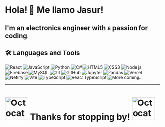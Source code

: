 # Hola! 👋 Me llamo Jasur!

I'm an electronics engineer with a passion for coding.
---
## 🛠️ Languages and Tools

<p>
  
  <img src="https://img.shields.io/badge/-React-61DAFB?logo=react&logoColor=black&style=flat" alt="React" />
  <img src="https://img.shields.io/badge/-JavaScript-F7DF1E?logo=javascript&logoColor=black&style=flat" alt="JavaScript" />
  <img src="https://img.shields.io/badge/-Python-3776AB?logo=python&logoColor=white&style=flat" alt="Python" />
  <img src="https://img.shields.io/badge/-C%23-9b4dca?logo=c-sharp&logoColor=white&style=flat" alt="C#" />
  <img src="https://img.shields.io/badge/-HTML5-E34F26?logo=html5&logoColor=white&style=flat" alt="HTML5" />
  <img src="https://img.shields.io/badge/-CSS3-1572B6?logo=css3&logoColor=white&style=flat" alt="CSS3" />
  <img src="https://img.shields.io/badge/-Node.js-339933?logo=node.js&logoColor=white&style=flat" alt="Node.js" />
  <img src="https://img.shields.io/badge/-Firebase-FFCA28?logo=firebase&logoColor=black&style=flat" alt="Firebase" />
  <img src="https://img.shields.io/badge/-MySQL-4479A1?logo=mysql&logoColor=white&style=flat" alt="MySQL" />
  <img src="https://img.shields.io/badge/-Git-F05032?logo=git&logoColor=white&style=flat" alt="Git" />
  <img src="https://img.shields.io/badge/-GitHub-181717?logo=github&logoColor=white&style=flat" alt="GitHub" />
  <img src="https://img.shields.io/badge/-Jupyter-F37626?logo=jupyter&logoColor=white&style=flat" alt="Jupyter" />
  <img src="https://img.shields.io/badge/-Pandas-150458?logo=pandas&logoColor=white&style=flat" alt="Pandas" />
  <img src="https://img.shields.io/badge/-Vercel-000000?logo=vercel&logoColor=white&style=flat" alt="Vercel" />
  <img src="https://img.shields.io/badge/-Netlify-00C7B7?logo=netlify&logoColor=white&style=flat" alt="Netlify" />
  <img src="https://img.shields.io/badge/-Vite-646CFF?logo=vite&logoColor=white&style=flat" alt="Vite" />
  <img src="https://img.shields.io/badge/-TypeScript-3178C6?logo=typescript&logoColor=white&style=flat" alt="TypeScript" />
  <img src="https://img.shields.io/badge/-React%20TS-61DAFB?logo=react&logoColor=black&style=flat" alt="React TypeScript" />
  <img src="https://img.shields.io/badge/-More%20coming...-E0E0E0?logo=hourglass&logoColor=black&style=flat" alt="More coming..." />



</p>

---

# <img src="https://jasurgraduate.github.io/img/cat2.png" alt="Octocat" width="75" /> Thanks for stopping by!  <img src="https://jasurgraduate.github.io/img/cat.png" alt="Octocat" width="75" />


